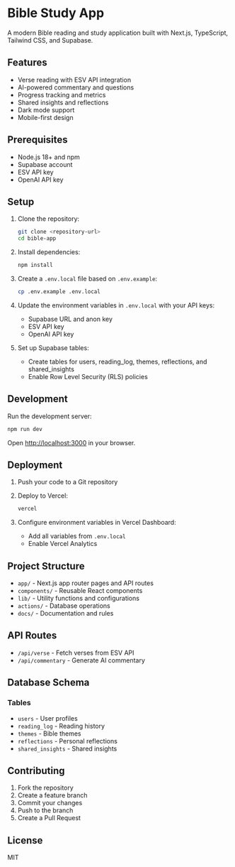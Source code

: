 # Bible Study App

A modern Bible reading and study application built with Next.js, TypeScript, Tailwind CSS, and Supabase.

## Features

- Verse reading with ESV API integration
- AI-powered commentary and questions
- Progress tracking and metrics
- Shared insights and reflections
- Dark mode support
- Mobile-first design

## Prerequisites

- Node.js 18+ and npm
- Supabase account
- ESV API key
- OpenAI API key

## Setup

1. Clone the repository:

   ```bash
   git clone <repository-url>
   cd bible-app
   ```

2. Install dependencies:

   ```bash
   npm install
   ```

3. Create a `.env.local` file based on `.env.example`:

   ```bash
   cp .env.example .env.local
   ```

4. Update the environment variables in `.env.local` with your API keys:

   - Supabase URL and anon key
   - ESV API key
   - OpenAI API key

5. Set up Supabase tables:
   - Create tables for users, reading_log, themes, reflections, and shared_insights
   - Enable Row Level Security (RLS) policies

## Development

Run the development server:

```bash
npm run dev
```

Open [http://localhost:3000](http://localhost:3000) in your browser.

## Deployment

1. Push your code to a Git repository

2. Deploy to Vercel:

   ```bash
   vercel
   ```

3. Configure environment variables in Vercel Dashboard:
   - Add all variables from `.env.local`
   - Enable Vercel Analytics

## Project Structure

- `app/` - Next.js app router pages and API routes
- `components/` - Reusable React components
- `lib/` - Utility functions and configurations
- `actions/` - Database operations
- `docs/` - Documentation and rules

## API Routes

- `/api/verse` - Fetch verses from ESV API
- `/api/commentary` - Generate AI commentary

## Database Schema

### Tables

- `users` - User profiles
- `reading_log` - Reading history
- `themes` - Bible themes
- `reflections` - Personal reflections
- `shared_insights` - Shared insights

## Contributing

1. Fork the repository
2. Create a feature branch
3. Commit your changes
4. Push to the branch
5. Create a Pull Request

## License

MIT

